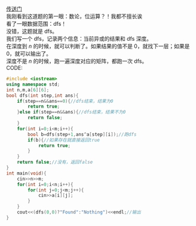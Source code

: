 [传送门](https://www.luogu.com.cn/problem/AT_abc015_3)   
我刚看到这道题的第一眼：数论，位运算？！我都不擅长诶   
看了一眼数据范围：dfs！    
没错，这题就是 dfs。   
我们写一个 dfs，记录两个信息：当前异或的结果和 dfs 深度。   
在深度到 $n$ 的时候，就可以判断了。如果结果的值不是 $0$，就找下一层；如果是 $0$，就可以输出了。   
深度不是 $n$ 的时候，跑一遍深度对应的矩阵，都跑一次 dfs。   
CODE:   
```cpp
#include <iostream>
using namespace std;
int n,m,a[6][6];
bool dfs(int step,int ans){
	if(step==n&&ans==0){//dfs结束，结果为0
		return true;
	}else if(step==n&&ans){//dfs结束，结果不为0
		return false;
	}
	for(int i=0;i<m;i++){
		bool b=dfs(step+1,ans^a[step][i]);//跑dfs
		if(b){//如果存在就直接返回true
			return true;
		}
	}
	return false;//没有，返回false
}
int main(void){
	cin>>n>>m;
	for(int i=0;i<n;i++){
		for(int j=0;j<m;j++){
			cin>>a[i][j];
		}
	}
	cout<<(dfs(0,0)?"Found":"Nothing")<<endl;//输出
} 
```
